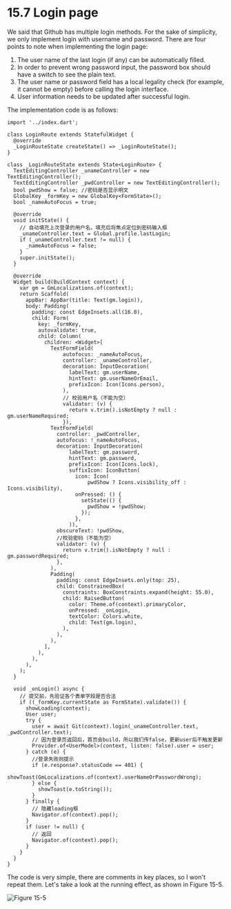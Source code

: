 # 15.7 Login page

We said that Github has multiple login methods. For the sake of simplicity, we only implement login with username and password. There are four points to note when implementing the login page:

1.  The user name of the last login (if any) can be automatically filled.
2.  In order to prevent wrong password input, the password box should have a switch to see the plain text.
3.  The user name or password field has a local legality check (for example, it cannot be empty) before calling the login interface.
4.  User information needs to be updated after successful login.

The implementation code is as follows:

```
import '../index.dart';

class LoginRoute extends StatefulWidget {
  @override
  _LoginRouteState createState() => _LoginRouteState();
}

class _LoginRouteState extends State<LoginRoute> {
  TextEditingController _unameController = new TextEditingController();
  TextEditingController _pwdController = new TextEditingController();
  bool pwdShow = false; //密码是否显示明文
  GlobalKey _formKey = new GlobalKey<FormState>();
  bool _nameAutoFocus = true;

  @override
  void initState() {
    // 自动填充上次登录的用户名，填充后将焦点定位到密码输入框
    _unameController.text = Global.profile.lastLogin;
    if (_unameController.text != null) {
      _nameAutoFocus = false;
    }
    super.initState();
  }

  @override
  Widget build(BuildContext context) {
    var gm = GmLocalizations.of(context);
    return Scaffold(
      appBar: AppBar(title: Text(gm.login)),
      body: Padding(
        padding: const EdgeInsets.all(16.0),
        child: Form(
          key: _formKey,
          autovalidate: true,
          child: Column(
            children: <Widget>[
              TextFormField(
                  autofocus: _nameAutoFocus,
                  controller: _unameController,
                  decoration: InputDecoration(
                    labelText: gm.userName,
                    hintText: gm.userNameOrEmail,
                    prefixIcon: Icon(Icons.person),
                  ),
                  // 校验用户名（不能为空）
                  validator: (v) {
                    return v.trim().isNotEmpty ? null : gm.userNameRequired;
                  }),
              TextFormField(
                controller: _pwdController,
                autofocus: !_nameAutoFocus,
                decoration: InputDecoration(
                    labelText: gm.password,
                    hintText: gm.password,
                    prefixIcon: Icon(Icons.lock),
                    suffixIcon: IconButton(
                      icon: Icon(
                          pwdShow ? Icons.visibility_off : Icons.visibility),
                      onPressed: () {
                        setState(() {
                          pwdShow = !pwdShow;
                        });
                      },
                    )),
                obscureText: !pwdShow,
                //校验密码（不能为空）
                validator: (v) {
                  return v.trim().isNotEmpty ? null : gm.passwordRequired;
                },
              ),
              Padding(
                padding: const EdgeInsets.only(top: 25),
                child: ConstrainedBox(
                  constraints: BoxConstraints.expand(height: 55.0),
                  child: RaisedButton(
                    color: Theme.of(context).primaryColor,
                    onPressed: _onLogin,
                    textColor: Colors.white,
                    child: Text(gm.login),
                  ),
                ),
              ),
            ],
          ),
        ),
      ),
    );
  }

  void _onLogin() async {
    // 提交前，先验证各个表单字段是否合法
    if ((_formKey.currentState as FormState).validate()) {
      showLoading(context);
      User user;
      try {
        user = await Git(context).login(_unameController.text, _pwdController.text);
        // 因为登录页返回后，首页会build，所以我们传false，更新user后不触发更新
        Provider.of<UserModel>(context, listen: false).user = user;
      } catch (e) {
        //登录失败则提示
        if (e.response?.statusCode == 401) {
          showToast(GmLocalizations.of(context).userNameOrPasswordWrong);
        } else {
          showToast(e.toString());
        }
      } finally {
        // 隐藏loading框
        Navigator.of(context).pop();
      }
      if (user != null) {
        // 返回
        Navigator.of(context).pop();
      }
    }
  }
}

```

The code is very simple, there are comments in key places, so I won't repeat them. Let's take a look at the running effect, as shown in Figure 15-5.

![Figure 15-5](https://pcdn.flutterchina.club/imgs/15-5.png)